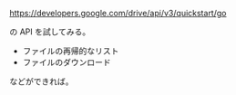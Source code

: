 https://developers.google.com/drive/api/v3/quickstart/go

の API を試してみる。  
- ファイルの再帰的なリスト
- ファイルのダウンロード

などができれば。
